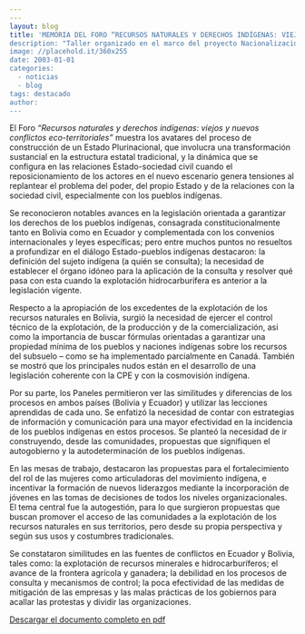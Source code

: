 ```yaml
---
---
layout: blog
title: 'MEMORIA DEL FORO “RECURSOS NATURALES Y DERECHOS INDÍGENAS: VIEJOS Y NUEVOS CONFLICTOS ECO-TERRITORIALES” (RESUMEN)''
description: "Taller organizado en el marco del proyecto Nacionalización de la Extracción en Bolivia y Ecuador (NEBE), el 3 y 4 de octubre de 2012."
image: //placehold.it/360x255
date: 2003-01-01
categories:
  - noticias
  - blog
tags: destacado
author:
---
```


El Foro *“Recursos naturales y derechos indígenas: viejos y nuevos
conflictos eco-territoriales”* muestra los avatares del proceso de
construcción de un Estado Plurinacional, que involucra una
transformación sustancial en la estructura estatal tradicional, y la
dinámica que se configura en las relaciones Estado-sociedad civil
cuando el reposicionamiento de los actores en el nuevo  escenario
genera tensiones al replantear el problema del poder, del propio
Estado y de la relaciones con la sociedad civil, especialmente con los
pueblos indígenas.

Se reconocieron notables avances en la legislación orientada a
garantizar los derechos de los pueblos indígenas, consagrada
constitucionalmente tanto en Bolivia como en Ecuador y complementada
con los convenios internacionales y leyes específicas; pero entre
muchos puntos no resueltos a profundizar en el diálogo  Estado-pueblos
indígenas destacaron: la definición del sujeto indígena (a quién  se
consulta); la necesidad de establecer el órgano idóneo para la
aplicación de la consulta y resolver qué pasa con esta cuando la
explotación hidrocarburífera  es anterior a la legislación vigente.

Respecto a la apropiación de los excedentes de la explotación de los
recursos naturales en Bolivia, surgió la necesidad de ejercer el
control técnico de la explotación, de la producción y de la
comercialización, asi como la importancia  de buscar fórmulas
orientadas a garantizar una propiedad mínima de los pueblos  y
naciones indígenas sobre los recursos del subsuelo – como se ha
implementado  parcialmente en Canadá. También se mostró que los
principales nudos están en el  desarrollo de una legislación coherente
con la CPE y con la cosmovisión indígena.

Por su parte, los Paneles permitieron ver las similitudes y
diferencias de los procesos en ambos países (Bolivia y Ecuador) y
utilizar las lecciones aprendidas  de cada uno. Se enfatizó la
necesidad de contar con estrategias de información y  comunicación
para una mayor efectividad en la incidencia de los pueblos indígenas
en estos procesos. Se planteó la necesidad de ir construyendo, desde
las comunidades,  propuestas que signifiquen el autogobierno y la
autodeterminación de los pueblos  indígenas.

En las mesas de trabajo, destacaron las propuestas para el
fortalecimiento del rol  de las mujeres como articuladoras del
movimiento indígena, e incentivar la formación de nuevos liderazgos
mediante la incorporación de jóvenes en las tomas de decisiones  de
todos los niveles organizacionales. El tema central fue la
autogestión, para lo  que surgieron propuestas que buscan promover el
acceso de las comunidades a la  explotación de los recursos naturales
en sus territorios, pero desde su propia  perspectiva y según sus usos
y costumbres tradicionales.

Se constataron similitudes en las fuentes de conflictos en Ecuador y
Bolivia, tales como: la explotación de recursos minerales e
hidrocarburíferos; el avance  de la frontera agrícola y ganadera; la
debilidad en los procesos de consulta y  mecanismos de control; la
poca efectividad de las medidas de mitigación de las  empresas y las
malas prácticas de los gobiernos para acallar las protestas y  dividir
las organizaciones.

[Descargar el documento completo en pdf](http://proyecto-nebe.org/upload/books/116/Foro_Derechos_Indigenas_y_Recursos_Naturales_Memoria_original.pdf)
